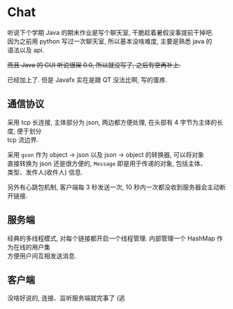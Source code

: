 # Chat

听说下个学期 Java 的期末作业是写个聊天室, 干脆趁着暑假没事提前干掉吧.  
因为之前用 python 写过一次聊天室, 所以基本没啥难度, 主要是熟悉 java 的  
语法以及 api.

~~而且 Java 的 GUI 听说很屎 0.0, 所以就没写了, 之后有空再补上.~~

已经加上了. 但是 Javafx 实在是跟 QT 没法比啊, 写的蛋疼.

## 通信协议

采用 tcp 长连接, 主体部分为 json, 两边都方便处理, 在头部有 4 字节为主体的长度, 便于划分  
tcp 流边界. 

采用 `gson` 作为 object -> json 以及 json -> object 的转换器, 可以将对象  
直接转换为 json 还是很方便的, `Message` 即是用于传递的对象, 包括主体、  
类型、发件人(收件人) 信息.

另外有心跳包机制, 客户端每 3 秒发送一次, 10 秒内一次都没收到服务器会主动断开链接.

## 服务端

经典的多线程模式, 对每个链接都开启一个线程管理. 内部管理一个 HashMap 作为在线的用户集  
方便用户间互相发送消息.

## 客户端

没啥好说的, 连接、监听服务端就完事了 (逃